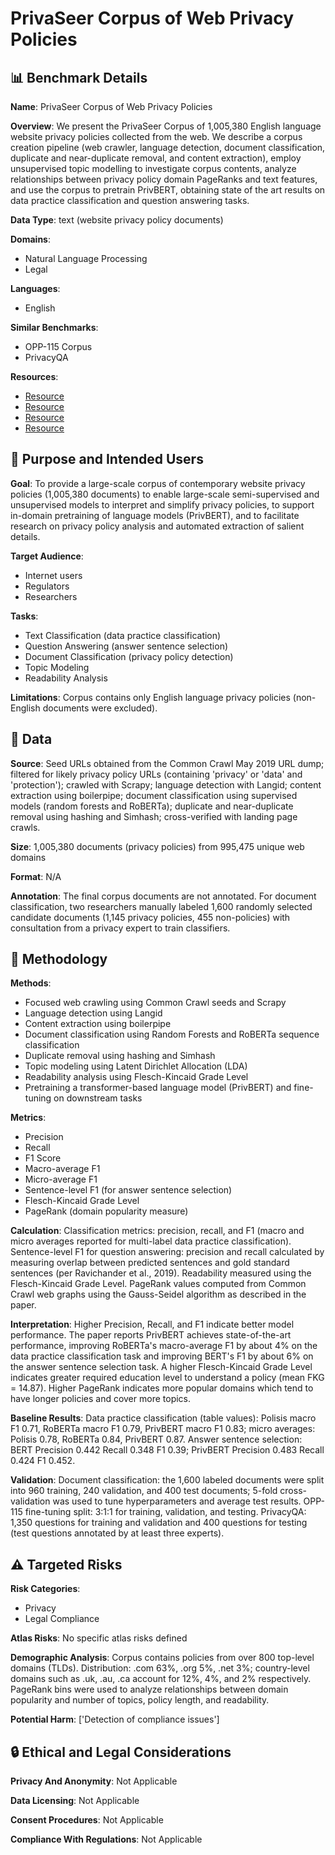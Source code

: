# PrivaSeer Corpus of Web Privacy Policies

## 📊 Benchmark Details

**Name**: PrivaSeer Corpus of Web Privacy Policies

**Overview**: We present the PrivaSeer Corpus of 1,005,380 English language website privacy policies collected from the web. We describe a corpus creation pipeline (web crawler, language detection, document classification, duplicate and near-duplicate removal, and content extraction), employ unsupervised topic modelling to investigate corpus contents, analyze relationships between privacy policy domain PageRanks and text features, and use the corpus to pretrain PrivBERT, obtaining state of the art results on data practice classification and question answering tasks.

**Data Type**: text (website privacy policy documents)

**Domains**:
- Natural Language Processing
- Legal

**Languages**:
- English

**Similar Benchmarks**:
- OPP-115 Corpus
- PrivacyQA

**Resources**:
- [Resource](https://privaseer.ist.psu.edu/)
- [Resource](https://commoncrawl.org/)
- [Resource](https://commoncrawl.s3.amazonaws.com/crawl-data/CC-MAIN-2019-22/cc-index.paths.gz)
- [Resource](https://arxiv.org/abs/2004.11131)

## 🎯 Purpose and Intended Users

**Goal**: To provide a large-scale corpus of contemporary website privacy policies (1,005,380 documents) to enable large-scale semi-supervised and unsupervised models to interpret and simplify privacy policies, to support in-domain pretraining of language models (PrivBERT), and to facilitate research on privacy policy analysis and automated extraction of salient details.

**Target Audience**:
- Internet users
- Regulators
- Researchers

**Tasks**:
- Text Classification (data practice classification)
- Question Answering (answer sentence selection)
- Document Classification (privacy policy detection)
- Topic Modeling
- Readability Analysis

**Limitations**: Corpus contains only English language privacy policies (non-English documents were excluded).

## 💾 Data

**Source**: Seed URLs obtained from the Common Crawl May 2019 URL dump; filtered for likely privacy policy URLs (containing 'privacy' or 'data' and 'protection'); crawled with Scrapy; language detection with Langid; content extraction using boilerpipe; document classification using supervised models (random forests and RoBERTa); duplicate and near-duplicate removal using hashing and Simhash; cross-verified with landing page crawls.

**Size**: 1,005,380 documents (privacy policies) from 995,475 unique web domains

**Format**: N/A

**Annotation**: The final corpus documents are not annotated. For document classification, two researchers manually labeled 1,600 randomly selected candidate documents (1,145 privacy policies, 455 non-policies) with consultation from a privacy expert to train classifiers.

## 🔬 Methodology

**Methods**:
- Focused web crawling using Common Crawl seeds and Scrapy
- Language detection using Langid
- Content extraction using boilerpipe
- Document classification using Random Forests and RoBERTa sequence classification
- Duplicate removal using hashing and Simhash
- Topic modeling using Latent Dirichlet Allocation (LDA)
- Readability analysis using Flesch-Kincaid Grade Level
- Pretraining a transformer-based language model (PrivBERT) and fine-tuning on downstream tasks

**Metrics**:
- Precision
- Recall
- F1 Score
- Macro-average F1
- Micro-average F1
- Sentence-level F1 (for answer sentence selection)
- Flesch-Kincaid Grade Level
- PageRank (domain popularity measure)

**Calculation**: Classification metrics: precision, recall, and F1 (macro and micro averages reported for multi-label data practice classification). Sentence-level F1 for question answering: precision and recall calculated by measuring overlap between predicted sentences and gold standard sentences (per Ravichander et al., 2019). Readability measured using the Flesch-Kincaid Grade Level. PageRank values computed from Common Crawl web graphs using the Gauss-Seidel algorithm as described in the paper.

**Interpretation**: Higher Precision, Recall, and F1 indicate better model performance. The paper reports PrivBERT achieves state-of-the-art performance, improving RoBERTa's macro-average F1 by about 4% on the data practice classification task and improving BERT's F1 by about 6% on the answer sentence selection task. A higher Flesch-Kincaid Grade Level indicates greater required education level to understand a policy (mean FKG = 14.87). Higher PageRank indicates more popular domains which tend to have longer policies and cover more topics.

**Baseline Results**: Data practice classification (table values): Polisis macro F1 0.71, RoBERTa macro F1 0.79, PrivBERT macro F1 0.83; micro averages: Polisis 0.78, RoBERTa 0.84, PrivBERT 0.87. Answer sentence selection: BERT Precision 0.442 Recall 0.348 F1 0.39; PrivBERT Precision 0.483 Recall 0.424 F1 0.452.

**Validation**: Document classification: the 1,600 labeled documents were split into 960 training, 240 validation, and 400 test documents; 5-fold cross-validation was used to tune hyperparameters and average test results. OPP-115 fine-tuning split: 3:1:1 for training, validation, and testing. PrivacyQA: 1,350 questions for training and validation and 400 questions for testing (test questions annotated by at least three experts).

## ⚠️ Targeted Risks

**Risk Categories**:
- Privacy
- Legal Compliance

**Atlas Risks**:
No specific atlas risks defined

**Demographic Analysis**: Corpus contains policies from over 800 top-level domains (TLDs). Distribution: .com 63%, .org 5%, .net 3%; country-level domains such as .uk, .au, .ca account for 12%, 4%, and 2% respectively. PageRank bins were used to analyze relationships between domain popularity and number of topics, policy length, and readability.

**Potential Harm**: ['Detection of compliance issues']

## 🔒 Ethical and Legal Considerations

**Privacy And Anonymity**: Not Applicable

**Data Licensing**: Not Applicable

**Consent Procedures**: Not Applicable

**Compliance With Regulations**: Not Applicable
